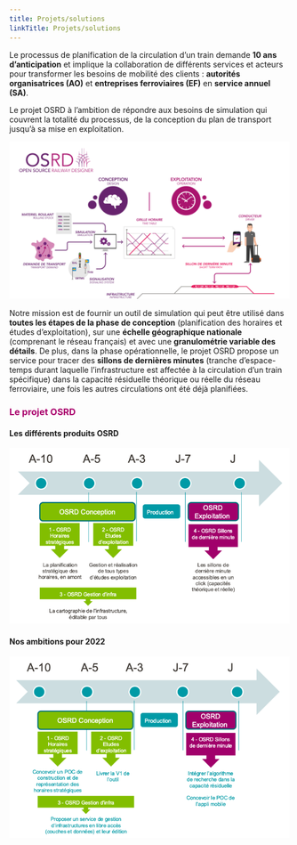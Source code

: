 ```yaml
---
title: Projets/solutions
linkTitle: Projets/solutions
---
```


Le processus de planification de la circulation d’un train demande **10 ans d’anticipation** et implique la collaboration de différents services et acteurs pour transformer les besoins de mobilité des clients : **autorités organisatrices (AO)** et **entreprises ferroviaires (EF)** en **service annuel (SA)**.

Le projet OSRD à l’ambition de répondre aux besoins de simulation qui couvrent la totalité du processus, de la conception du plan de transport jusqu’à sa mise en exploitation.

![OSRD presentation](osrd_presentation.png)

Notre mission est de fournir un outil de simulation qui peut être utilisé dans **toutes les étapes de la phase de conception** (planification des horaires et études d’exploitation), sur une **échelle géographique nationale** (comprenant le réseau français) et avec une **granulométrie variable des détails**. De plus, dans la phase opérationnelle, le projet OSRD propose un service pour tracer des **sillons de dernières minutes** (tranche d’espace-temps durant laquelle l’infrastructure est affectée à la circulation d’un train spécifique) dans la capacité résiduelle théorique ou réelle du réseau ferroviaire, une fois les autres circulations ont été déjà planifiées.

<font color=#aa026d>

### Le projet OSRD

</font>

#### **Les différents produits OSRD**

![OSRD projet](osrd_product.png)

#### **Nos ambitions pour 2022**

![OSRD ambitions](osrd_ambitions.png)
